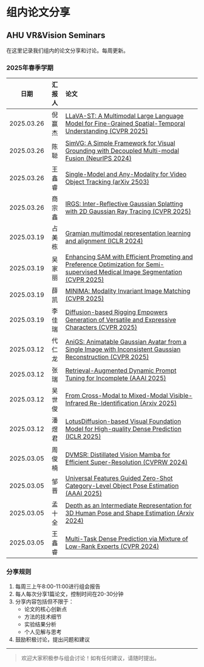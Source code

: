 # 组内论文分享

## AHU VR&Vision Seminars

在这里记录我们组内的论文分享和讨论。每周更新。

### 2025年春季学期

| 日期 | 汇报人 | 论文                                                                                                                                     |
| :---: |:--------------:|:---------------------------------------------------------------------------------------------------------------------------------------|
| 2025.03.26 | 倪赢杰 | [LLaVA-ST: A Multimodal Large Language Model for Fine-Grained Spatial-Temporal Understanding (CVPR 2025)](https://arxiv.org/abs/2501.08282)                         |
| 2025.03.26 | 陈聪 | [SimVG: A Simple Framework for Visual Grounding with Decoupled Multi-modal Fusion (NeurIPS 2024)](https://arxiv.org/abs/2409.17531)                                 |
| 2025.03.26 | 王鑫睿 | [Single-Model and Any-Modality for Video Object Tracking (arXiv 2503)](待添加)                      |
| 2025.03.26 | 商宗鑫 | [IRGS: Inter-Reflective Gaussian Splatting with 2D Gaussian Ray Tracing (CVPR 2025)](https://arxiv.org/abs/2412.15867)                                              |
| 2025.03.19 | 占美栋 | [Gramian multimodal representation learning and alignment (ICLR 2024)](https://arxiv.org/abs/2412.11959)                                                            |
| 2025.03.19 | 吴家丽 | [Enhancing SAM with Efficient Prompting and Preference Optimization for Semi-supervised Medical Image Segmentation (CVPR 2025)](https://arxiv.org/abs/2503.04639) |
| 2025.03.19 | 薛凯 | [MINIMA: Modality Invariant Image Matching (CVPR 2025)](https://arxiv.org/abs/2412.19412)                                                                           |
| 2025.03.19 | 李佳瑞 | [Diffusion-based Rigging Empowers Generation of Versatile and Expressive Characters (CVPR 2025)](https://arxiv.org/abs/2411.17423)                              |
| 2025.03.12 | 代仁龙 | [AniGS: Animatable Gaussian Avatar from a Single Image with Inconsistent Gaussian Reconstruction (CVPR 2025)](https://arxiv.org/abs/2412.02684)                     |
| 2025.03.12 | 张瑞 | [Retrieval-Augmented Dynamic Prompt Tuning for Incomplete (AAAI 2025)](https://arxiv.org/abs/2501.01120)                                                            |
| 2025.03.12 | 吴世俊 | [From Cross-Modal to Mixed-Modal Visible-Infrared Re-Identification (Arxiv 2025)](https://arxiv.org/abs/2501.13307)                                                 |
| 2025.03.12 | 潘煜君 | [LotusDiffusion-based Visual Foundation Model for High-quality Dense Prediction (ICLR 2025)](https://arxiv.org/abs/2409.18124)                                      |
| 2025.03.05 | 周俊楠 | [DVMSR: Distillated Vision Mamba for Efficient Super-Resolution (CVPRW 2024)](https://arxiv.org/abs/2405.03008)                                                      |
| 2025.03.05 | 邹晋 | [Universal Features Guided Zero-Shot Category-Level Object Pose Estimation (AAAI 2025)](https://arxiv.org/abs/2501.02831)                                           |
| 2025.03.05 | 孟十全 | [Depth as an Intermediate Representation for 3D Human Pose and Shape Estimation (Arxiv 2024)](https://arxiv.org/abs/2410.04889)                                      |
| 2025.03.05 | 王鑫睿 | [Multi-Task Dense Prediction via Mixture of Low-Rank Experts (CVPR 2024)](https://arxiv.org/abs/2403.17749)                            |

### 分享规则
1. 每周三上午8:00-11:00进行组会报告
2. 每人每次分享1篇论文，控制时间在20-30分钟
3. 分享内容包括但不限于：
   - 论文的核心创新点
   - 方法的技术细节
   - 实验结果分析
   - 个人见解与思考
4. 鼓励积极讨论，提出问题和建议
---

> 欢迎大家积极参与组会讨论！如有任何建议，请随时提出。